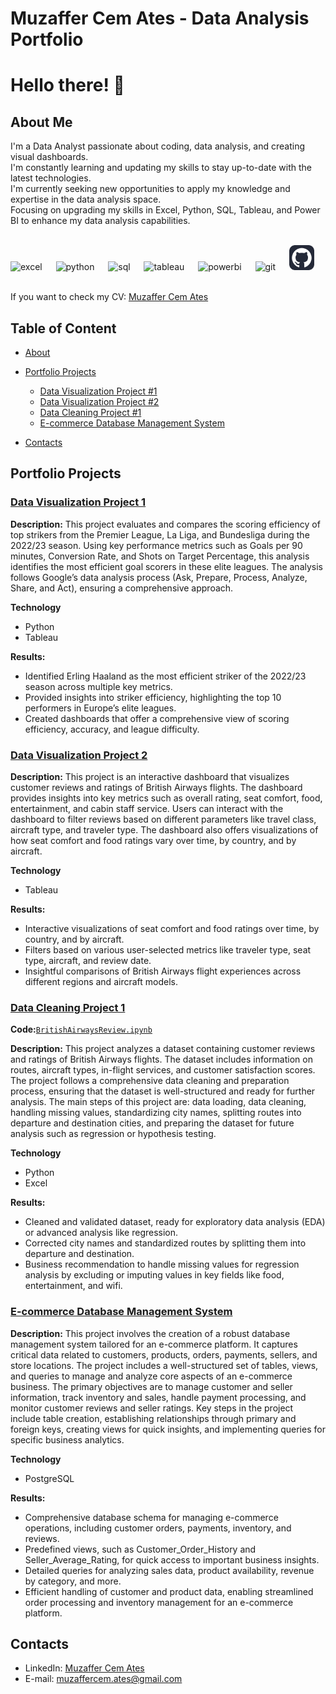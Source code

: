 # Muzaffer Cem Ates - Data Analysis Portfolio

<div id="header" align="left">
  <h1>Hello there! 👋</h1>
</div>
<div id="bio" align="left">
  <h2>About Me</h2>
  <p>
    I'm a Data Analyst passionate about coding, data analysis, and creating visual dashboards. <br>
    I'm constantly learning and updating my skills to stay up-to-date with the latest technologies. <br>
    I'm currently seeking new opportunities to apply my knowledge and expertise in the data analysis space. <br>
    Focusing on upgrading my skills in Excel, Python, SQL, Tableau, and Power BI to enhance my data analysis capabilities.   
  </p>
</div>
<br>
<div align="left">
  <img alt="excel" width="40px" style="padding-right:10px;" src="https://github.com/sempostma/office365-icons/blob/master/png/256/excel.png"/>&nbsp;&nbsp;
  <img alt="python" width="40px" style="padding-right:10px;" src="https://user-images.githubusercontent.com/25181517/183423507-c056a6f9-1ba8-4312-a350-19bcbc5a8697.png" />&nbsp;&nbsp;
  <img alt="sql" width="45px" style="padding-right:10px;" src="https://skillicons.dev/icons?i=postgresql"/>&nbsp;&nbsp;
  <img alt="tableau" width="40px" style="padding-right:10px;" src="https://surveymonkey-assets.s3.amazonaws.com/papiasset/apps/logos/2e989404-aed0-41ea-9198-ddc1c76d7a4a"  />&nbsp;&nbsp;
  <img alt="powerbi" width="30px" style="padding-right:10px;" src="https://github.com/microsoft/PowerBI-Icons/blob/main/PNG/Power-BI.png"/>&nbsp;&nbsp;
  <img alt="git" width="40px" style="padding-right:10px;" src="https://user-images.githubusercontent.com/25181517/192108372-f71d70ac-7ae6-4c0d-8395-51d8870c2ef0.png" />&nbsp;&nbsp;
  <img alt="github" width="40px" style="padding-right:10px;" src="https://github.com/tandpfun/skill-icons/blob/main/icons/Github-Dark.svg"  />
</div>
<br>

If you want to check my CV: [Muzaffer Cem Ates](https://github.com/MuzafferCemAtes/DataAnalystPortfolio/blob/main/MuzafferCemAtesCV.pdf)

## Table of Content
- [About](#about)
- [Portfolio Projects](#portfolio-projects)
  + [Data Visualization Project #1](#data-visualization-project-1)
  + [Data Visualization Project #2](#data-visualization-project-2)
  + [Data Cleaning Project #1](#data-cleaning-project-1)
  + [E-commerce Database Management System](#e-commerce-database-management-system)
 

- [Contacts](#contacts)
## Portfolio Projects

### [Data Visualization Project 1](https://github.com/MuzafferCemAtes/DataAnalystPortfolio/tree/main/Identifying%20the%20most%20Efficient%20Striker%20of%202022-23%20season)

**Description:** This project evaluates and compares the scoring efficiency of top strikers from the Premier League, La Liga, and Bundesliga during the 2022/23 season. Using key performance metrics such as Goals per 90 minutes, Conversion Rate, and Shots on Target Percentage, this analysis identifies the most efficient goal scorers in these elite leagues. The analysis follows Google’s data analysis process (Ask, Prepare, Process, Analyze, Share, and Act), ensuring a comprehensive approach.

**Technology**
* Python
* Tableau

**Results:**
* Identified Erling Haaland as the most efficient striker of the 2022/23 season across multiple key metrics.
* Provided insights into striker efficiency, highlighting the top 10 performers in Europe’s elite leagues.
* Created dashboards that offer a comprehensive view of scoring efficiency, accuracy, and league difficulty.

### [Data Visualization Project 2](https://github.com/MuzafferCemAtes/DataAnalystPortfolio/tree/main/Tableau%20Project%201)

**Description:** This project is an interactive dashboard that visualizes customer reviews and ratings of British Airways flights. The dashboard provides insights into key metrics such as overall rating, seat comfort, food, entertainment, and cabin staff service. Users can interact with the dashboard to filter reviews based on different parameters like travel class, aircraft type, and traveler type. The dashboard also offers visualizations of how seat comfort and food ratings vary over time, by country, and by aircraft.

**Technology**
* Tableau

**Results:**
* Interactive visualizations of seat comfort and food ratings over time, by country, and by aircraft.
* Filters based on various user-selected metrics like traveler type, seat type, aircraft, and review date.
* Insightful comparisons of British Airways flight experiences across different regions and aircraft models.

### [Data Cleaning Project 1](https://github.com/MuzafferCemAtes/DataAnalystPortfolio/tree/main/DataCleaningProject1)
**Code:**[`BritishAirwaysReview.ipynb`](https://github.com/MuzafferCemAtes/DataAnalystPortfolio/blob/main/DataCleaningProject1/BritishAirwaysReview.ipynb)

**Description:** This project analyzes a dataset containing customer reviews and ratings of British Airways flights. The dataset includes information on routes, aircraft types, in-flight services, and customer satisfaction scores. The project follows a comprehensive data cleaning and preparation process, ensuring that the dataset is well-structured and ready for further analysis. The main steps of this project are: data loading, data cleaning, handling missing values, standardizing city names, splitting routes into departure and destination cities, and preparing the dataset for future analysis such as regression or hypothesis testing.

**Technology**
* Python
* Excel

**Results:**
* Cleaned and validated dataset, ready for exploratory data analysis (EDA) or advanced analysis like regression.
* Corrected city names and standardized routes by splitting them into departure and destination.
* Business recommendation to handle missing values for regression analysis by excluding or imputing values in key fields like food, entertainment, and wifi.

### [E-commerce Database Management System](https://github.com/MuzafferCemAtes/DataAnalystPortfolio/tree/main/SQL_E-Commerse_Database_Project)

**Description:** This project involves the creation of a robust database management system tailored for an e-commerce platform. It captures critical data related to customers, products, orders, payments, sellers, and store locations. The project includes a well-structured set of tables, views, and queries to manage and analyze core aspects of an e-commerce business. The primary objectives are to manage customer and seller information, track inventory and sales, handle payment processing, and monitor customer reviews and seller ratings. Key steps in the project include table creation, establishing relationships through primary and foreign keys, creating views for quick insights, and implementing queries for specific business analytics.

**Technology**
* PostgreSQL

**Results:**
* Comprehensive database schema for managing e-commerce operations, including customer orders, payments, inventory, and reviews.
* Predefined views, such as Customer_Order_History and Seller_Average_Rating, for quick access to important business insights.
* Detailed queries for analyzing sales data, product availability, revenue by category, and more.
* Efficient handling of customer and product data, enabling streamlined order processing and inventory management for an e-commerce platform.

## Contacts
- LinkedIn: [Muzaffer Cem Ates](https://www.linkedin.com/in/muzaffer-cem-ates-6243992a4/)
- E-mail: muzaffercem.ates@gmail.com
